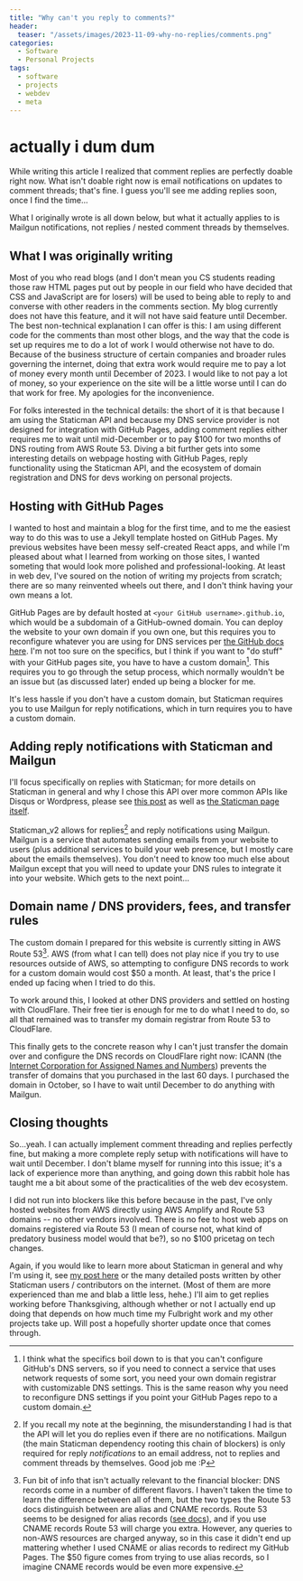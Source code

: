 ```yaml
---
title: "Why can't you reply to comments?"
header:
  teaser: "/assets/images/2023-11-09-why-no-replies/comments.png"
categories: 
  - Software
  - Personal Projects
tags:
  - software
  - projects
  - webdev
  - meta
---
```


# actually i dum dum

While writing this article I realized that comment replies are perfectly doable right now. What isn't doable right now is email notifications on updates to comment threads; that's fine. I guess you'll see me adding replies soon, once I find the time...

What I originally wrote is all down below, but what it actually applies to is Mailgun notifications, not replies / nested comment threads by themselves.

## What I was originally writing

Most of you who read blogs (and I don't mean you CS students reading those raw HTML pages put out by people in our field who have decided that CSS and JavaScript are for losers) will be used to being able to reply to and converse with other readers in the comments section. My blog currently does not have this feature, and it will not have said feature until December. The best non-technical explanation I can offer is this: I am using different code for the comments than most other blogs, and the way that the code is set up requires me to do a lot of work I would otherwise not have to do. Because of the business structure of certain companies and broader rules governing the internet, doing that extra work would require me to pay a lot of money every month until December of 2023. I would like to not pay a lot of money, so your experience on the site will be a little worse until I can do that work for free. My apologies for the inconvenience.

For folks interested in the technical details: the short of it is that because I am using the Staticman API and because my DNS service provider is not designed for integration with GitHub Pages, adding comment replies either requires me to wait until mid-December or to pay $100 for two months of DNS routing from AWS Route 53. Diving a bit further gets into some interesting details on webpage hosting with GitHub Pages, reply functionality using the Staticman API, and the ecosystem of domain registration and DNS for devs working on personal projects.

## Hosting with GitHub Pages 

I wanted to host and maintain a blog for the first time, and to me the easiest way to do this was to use a Jekyll template hosted on GitHub Pages. My previous websites have been messy self-created React apps, and while I'm pleased about what I learned from working on those sites, I wanted someting that would look more polished and professional-looking. At least in web dev, I've soured on the notion of writing my projects from scratch; there are so many reinvented wheels out there, and I don't think having your own means a lot.

GitHub Pages are by default hosted at `<your GitHub username>.github.io`, which would be a subdomain of a GitHub-owned domain. You can deploy the website to your own domain if you own one, but this requires you to reconfigure whatever you are using for DNS services per [the GitHub docs here](https://docs.github.com/en/pages/configuring-a-custom-domain-for-your-github-pages-site/about-custom-domains-and-github-pages). I'm not too sure on the specifics, but I think if you want to "do stuff" with your GitHub pages site, you have to have a custom domain[^1]. This requires you to go through the setup process, which normally wouldn't be an issue but (as discussed later) ended up being a blocker for me.

It's less hassle if you don't have a custom domain, but Staticman requires you to use Mailgun for reply notifications, which in turn requires you to have a custom domain.

## Adding reply notifications with Staticman and Mailgun

I'll focus specifically on replies with Staticman; for more details on Staticman in general and why I chose this API over more common APIs like Disqus or Wordpress, please see [this post](/software/personal%20projects/setting-up-staticman/) as well as [the Staticman page itself](https://staticman.net/). 

Staticman_v2 allows for replies[^2] and reply notifications using Mailgun. Mailgun is a service that automates sending emails from your website to users (plus additional services to build your web presence, but I mostly care about the emails themselves). You don't need to know too much else about Mailgun except that you will need to update your DNS rules to integrate it into your website. Which gets to the next point...

## Domain name / DNS providers, fees, and transfer rules

The custom domain I prepared for this website is currently sitting in AWS Route 53[^3]. AWS (from what I can tell) does not play nice if you try to use resources outside of AWS, so attempting to configure DNS records to work for a custom domain would cost $50 a month. At least, that's the price I ended up facing when I tried to do this.


To work around this, I looked at other DNS providers and settled on hosting with CloudFlare. Their free tier is enough for me to do what I need to do, so all that remained was to transfer my domain registrar from Route 53 to CloudFlare.

This finally gets to the concrete reason why I can't just transfer the domain over and configure the DNS records on CloudFlare right now: ICANN (the [Internet Corporation for Assigned Names and Numbers](https://www.icann.org/)) prevents the transfer of domains that you purchased in the last 60 days. I purchased the domain in October, so I have to wait until December to do anything with Mailgun.

## Closing thoughts

So...yeah. I can actually implement comment threading and replies perfectly fine, but making a more complete reply setup with notifications will have to wait until December. I don't blame myself for running into this issue; it's a lack of experience more than anything, and going down this rabbit hole has taught me a bit about some of the practicalities of the web dev ecosystem. 

I did not run into blockers like this before because in the past, I've only hosted websites from AWS directly using AWS Amplify and Route 53 domains -- no other vendors involved. There is no fee to host web apps on domains registered via Route 53 (I mean of course not, what kind of predatory business model would that be?), so no $100 pricetag on tech changes. 

Again, if you would like to learn more about Staticman in general and why I'm using it, see [my post here](/software/personal%20projects/setting-up-staticman/) or the many detailed posts written by other Staticman users / contributors on the internet. (Most of them are more experienced than me and blab a little less, hehe.) I'll aim to get replies working before Thanksgiving, although whether or not I actually end up doing that depends on how much time my Fulbright work and my other projects take up. Will post a hopefully shorter update once that comes through.

[^1]: I think what the specifics boil down to is that you can't configure GitHub's DNS servers, so if you need to connect a service that uses network requests of some sort, you need your own domain registrar with customizable DNS settings. This is the same reason why you need to reconfigure DNS settings if you point your GitHub Pages repo to a custom domain.  

[^2]: If you recall my note at the beginning, the misunderstanding I had is that the API will let you do replies even if there are no notifications. Mailgun (the main Staticman dependency rooting this chain of blockers) is only required for reply *notifications* to an email address, not to replies and comment threads by themselves. Good job me :P

[^3]: Fun bit of info that isn't actually relevant to the financial blocker: DNS records come in a number of different flavors. I haven't taken the time to learn the difference between all of them, but the two types the Route 53 docs distinguish between are alias and CNAME records. Route 53 seems to be designed for alias records ([see docs](https://docs.aws.amazon.com/Route53/latest/DeveloperGuide/resource-record-sets-choosing-alias-non-alias.html)), and if you use CNAME records Route 53 will charge you extra. However, any queries to non-AWS resources are charged anyway, so in this case it didn't end up mattering whether I used CNAME or alias records to redirect my GitHub Pages. The $50 figure comes from trying to use alias records, so I imagine CNAME records would be even more expensive.
